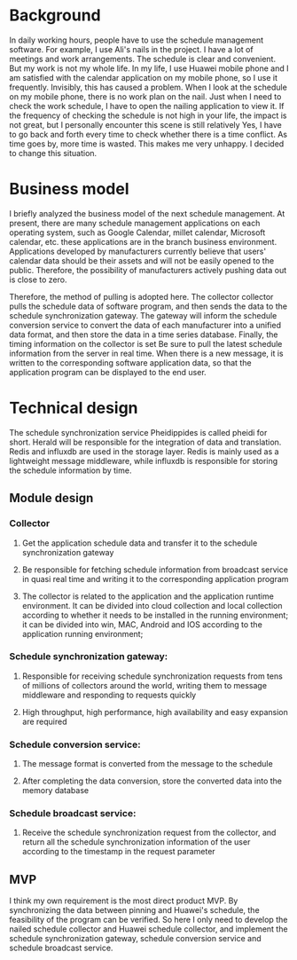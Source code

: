 # Background

In daily working hours, people have to use the schedule management software. For example, I use Ali's nails in the project. I have a lot of meetings and work arrangements. The schedule is clear and convenient. But my work is not my whole life. In my life, I use Huawei mobile phone and I am satisfied with the calendar application on my mobile phone, so I use it frequently. Invisibly, this has caused a problem. When I look at the schedule on my mobile phone, there is no work plan on the nail. Just when I need to check the work schedule, I have to open the nailing application to view it. If the frequency of checking the schedule is not high in your life, the impact is not great, but I personally encounter this scene is still relatively Yes, I have to go back and forth every time to check whether there is a time conflict. As time goes by, more time is wasted. This makes me very unhappy. I decided to change this situation.



# Business model



I briefly analyzed the business model of the next schedule management. At present, there are many schedule management applications on each operating system, such as Google Calendar, millet calendar, Microsoft calendar, etc. these applications are in the branch business environment. Applications developed by manufacturers currently believe that users' calendar data should be their assets and will not be easily opened to the public. Therefore, the possibility of manufacturers actively pushing data out is close to zero.

Therefore, the method of pulling is adopted here. The collector collector pulls the schedule data of software program, and then sends the data to the schedule synchronization gateway. The gateway will inform the schedule conversion service to convert the data of each manufacturer into a unified data format, and then store the data in a time series database. Finally, the timing information on the collector is set Be sure to pull the latest schedule information from the server in real time. When there is a new message, it is written to the corresponding software application data, so that the application program can be displayed to the end user.



# Technical design

The schedule synchronization service Pheidippides is called pheidi for short. Herald will be responsible for the integration of data and translation. Redis and influxdb are used in the storage layer. Redis is mainly used as a lightweight message middleware, while influxdb is responsible for storing the schedule information by time.

## Module design

### Collector

1. Get the application schedule data and transfer it to the schedule synchronization gateway

2. Be responsible for fetching schedule information from broadcast service in quasi real time and writing it to the corresponding application program

3. The collector is related to the application and the application runtime environment. It can be divided into cloud collection and local collection according to whether it needs to be installed in the running environment; it can be divided into win, MAC, Android and IOS according to the application running environment;

### Schedule synchronization gateway:

1. Responsible for receiving schedule synchronization requests from tens of millions of collectors around the world, writing them to message middleware and responding to requests quickly

2. High throughput, high performance, high availability and easy expansion are required

### Schedule conversion service:

1. The message format is converted from the message to the schedule

2. After completing the data conversion, store the converted data into the memory database

### Schedule broadcast service:

1. Receive the schedule synchronization request from the collector, and return all the schedule synchronization information of the user according to the timestamp in the request parameter



## MVP

I think my own requirement is the most direct product MVP. By synchronizing the data between pinning and Huawei's schedule, the feasibility of the program can be verified. So here I only need to develop the nailed schedule collector and Huawei schedule collector, and implement the schedule synchronization gateway, schedule conversion service and schedule broadcast service.